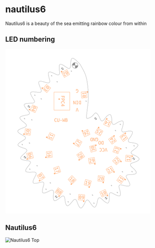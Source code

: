 # nautilus6
Nautilus6 is a beauty of the sea emitting rainbow colour from within

## LED numbering

![LED numbering of nautilus6](/nautilus6-LED.png)

## Nautilus6

![Nautilus6 Top](/nautilus6-1a.png)

